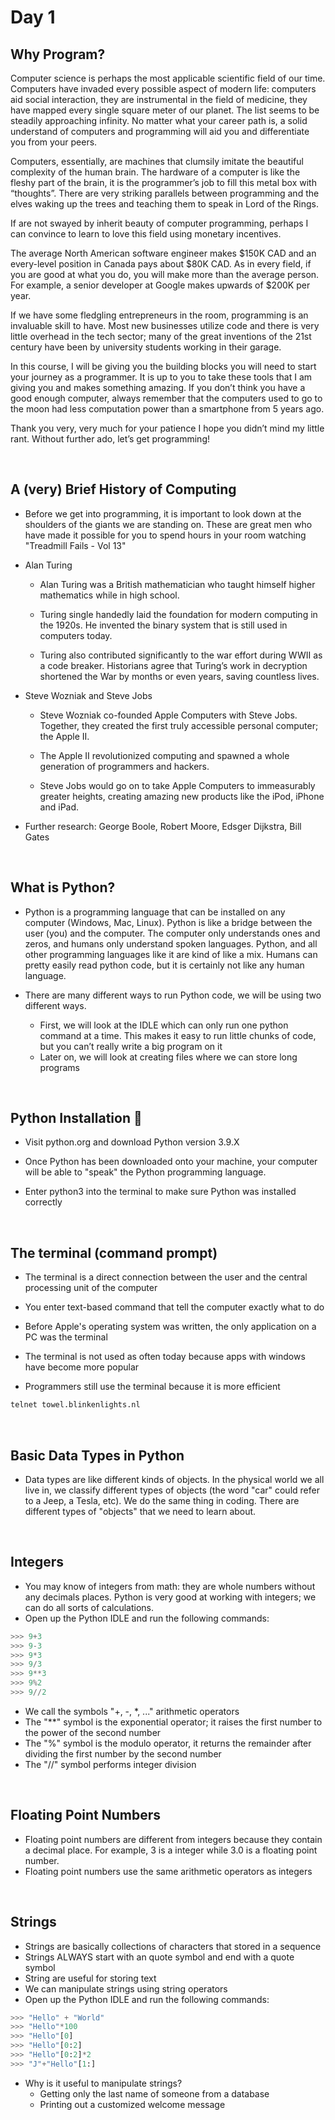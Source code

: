 # Day 1

## Why Program?

Computer science is perhaps the most applicable scientific field of our time. Computers have invaded every possible aspect of modern life: computers aid social interaction, they are instrumental in the field of medicine, they have mapped every single square meter of our planet. The list seems to be steadily approaching infinity. No matter what your career path is, a solid understand of computers and programming will aid you and differentiate you from your peers. 

Computers, essentially, are machines that clumsily imitate the beautiful complexity of the human brain. The hardware of a computer is like the fleshy part of the brain, it is the programmer’s job to fill this metal box with “thoughts”. There are very striking parallels between programming and the elves waking up the trees and teaching them to speak in Lord of the Rings.

If are not swayed by inherit beauty of computer programming, perhaps I can convince to learn to love this field using monetary incentives.

The average North American software engineer makes $150K CAD and an every-level position in Canada pays about $80K CAD. As in every field, if you are good at what you do, you will make more than the average person. For example, a senior developer at Google makes upwards of $200K per year. 

If we have some fledgling entrepreneurs in the room, programming is an invaluable skill to have. Most new businesses utilize code and there is very little overhead in the tech sector; many of the great inventions of the 21st century have been by university students working in their garage. 

In this course, I will be giving you the building blocks you will need to start your journey as a programmer. It is up to you to take these tools that I am giving you and makes something amazing. If you don’t think you have a good enough computer, always remember that the computers used to go to the moon had less computation power than a smartphone from 5 years ago.  

Thank you very, very much for your patience I hope you didn’t mind my little rant. Without further ado, let’s get programming!

<br>

## A (very) Brief History of Computing

- Before we get into programming, it is important to look down at the shoulders of the giants we are standing on. These are great men who have made it possible for you to spend hours in your room watching "Treadmill Fails - Vol 13"

- Alan Turing

    - Alan Turing was a British mathematician who taught himself higher mathematics while in high school.

    - Turing single handedly laid the foundation for modern computing in the 1920s. He invented the binary system that is still used in computers today.

    - Turing also contributed significantly to the war effort during WWII as a code breaker. Historians agree that Turing’s work in decryption shortened the War by months or even years, saving countless lives.


- Steve Wozniak and Steve Jobs

    - Steve Wozniak co-founded Apple Computers with Steve Jobs. Together, they created the first truly accessible personal computer; the Apple II.

    - The Apple II revolutionized computing and spawned a whole generation of programmers and hackers. 

    - Steve Jobs would go on to take Apple Computers to immeasurably greater heights, creating amazing new products like the iPod, iPhone and iPad. 

- Further research: George Boole, Robert Moore, Edsger Dijkstra, Bill Gates

<br>

## What is Python?

- Python is a programming language that can be installed on any computer (Windows, Mac, Linux). Python is like a bridge between the user (you) and the computer. The computer only understands ones and zeros, and humans only understand spoken languages. Python, and all other programming languages like it are kind of like a mix. Humans can pretty easily read python code, but it is certainly not like any human language. 

- There are many different ways to run Python code, we will be using two different ways.
    - First, we will look at the IDLE which can only run one python command at a time. This makes it easy to run little chunks of code, but you can’t really write a big program on it
    - Later on, we will look at creating files where we can store long programs

<br>

## Python Installation 🐍

- Visit python.org and download Python version 3.9.X

- Once Python has been downloaded onto your machine, your computer will be able to "speak" the Python programming language. 

- Enter python3 into the terminal to make sure Python was installed correctly

<br>

## The terminal (command prompt)

- The terminal is a direct connection between the user and the central processing unit of the computer 

- You enter text-based command that tell the computer exactly what to do

- Before Apple's operating system was written, the only application on a PC was the terminal

- The terminal is not used as often today because apps with windows have become more popular

- Programmers still use the terminal because it is more efficient

```bash
telnet towel.blinkenlights.nl
```

<br>

## Basic Data Types in Python 

- Data types are like different kinds of objects. In the physical world we all live in, we classify different types of objects (the word 	"car" could refer to a Jeep, a Tesla, etc). We do the same thing in coding. There are different types of "objects" that we need to 	learn about.

<br>

## Integers
- You may know of integers from math: they are whole numbers without any decimals places. Python is very good at working 		with integers; we can do all sorts of calculations. 
- Open up the Python IDLE and run the following commands:

```python
>>> 9+3
>>> 9-3
>>> 9*3
>>> 9/3
>>> 9**3
>>> 9%2
>>> 9//2
```

- We call the symbols "+, -, *, ..." arithmetic operators
- The "**" symbol is the exponential operator; it raises the first number to the power of the second number
- The "%" symbol is the modulo operator, it returns the remainder after dividing the first number by the second number
- The "//" symbol performs integer division

<br>

## Floating Point Numbers
- Floating point numbers are different from integers because they contain a decimal place. For example, 3 is a integer while 		3.0 is a floating point number.
- Floating point numbers use the same arithmetic operators as integers

<br>

## Strings
- Strings are basically collections of characters that stored in a sequence
- Strings ALWAYS start with an quote symbol and end with a quote symbol
- String are useful for storing text
- We can manipulate strings using string operators
- Open up the Python IDLE and run the following commands:

```python
>>> "Hello" + "World"
>>> "Hello"*100
>>> "Hello"[0]
>>> "Hello"[0:2]
>>> "Hello"[0:2]*2
>>> "J"+"Hello"[1:]
```

- Why is it useful to manipulate strings? 
    - Getting only the last name of someone from a database
    - Printing out a customized welcome message

